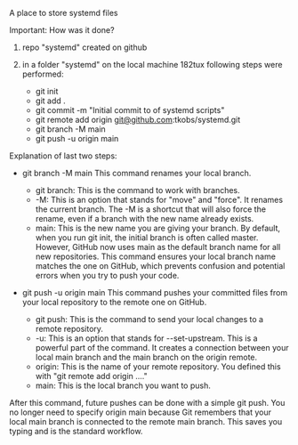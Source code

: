 A place to store systemd files

Important: How was it done?

1. repo "systemd" created on github
2. in a folder "systemd" on the local machine 182tux following steps were performed:

    - git init
    - git add .
    - git commit -m "Initial commit to of systemd scripts"
    - git remote add origin git@github.com:tkobs/systemd.git
    - git branch -M main
    - git push -u origin main

Explanation of last two steps:

- git branch -M main
    This command renames your local branch.
    - git branch: This is the command to work with branches.
    - -M: This is an option that stands for "move" and "force". It renames the current branch. The -M is a shortcut that will also force the rename, even if a branch with the new name already exists.
    - main: This is the new name you are giving your branch.
    By default, when you run git init, the initial branch is often called master. However, GitHub now uses main as the default branch name for all new repositories. This command ensures your local branch name matches the one on GitHub, which prevents confusion and potential errors when you try to push your code.

- git push -u origin main
    This command pushes your committed files from your local repository to the remote one on GitHub.
    - git push: This is the command to send your local changes to a remote repository.
    - -u: This is an option that stands for --set-upstream. This is a powerful part of the command. It  creates a connection between your local main branch and the main branch on the origin remote.
    - origin: This is the name of your remote repository. You defined this with "git remote add  origin ...."
    - main: This is the local branch you want to push.

After this command, future pushes can be done with a simple git push. You no longer need to specify origin main because Git remembers that your local main branch is connected to the remote main branch. This saves you typing and is the standard workflow.
